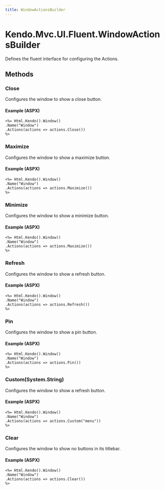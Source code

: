 ```yaml
---
title: WindowActionsBuilder
---
```


# Kendo.Mvc.UI.Fluent.WindowActionsBuilder
Defines the fluent interface for configuring the Actions.




## Methods


### Close
Configures the window to show a close button.




#### Example (ASPX)
    <%= Html.Kendo().Window()
    .Name("Window")
    .Actions(actions => actions.Close())
    %>


### Maximize
Configures the window to show a maximize button.




#### Example (ASPX)
    <%= Html.Kendo().Window()
    .Name("Window")
    .Actions(actions => actions.Maximize())
    %>


### Minimize
Configures the window to show a minimize button.




#### Example (ASPX)
    <%= Html.Kendo().Window()
    .Name("Window")
    .Actions(actions => actions.Maximize())
    %>


### Refresh
Configures the window to show a refresh button.




#### Example (ASPX)
    <%= Html.Kendo().Window()
    .Name("Window")
    .Actions(actions => actions.Refresh())
    %>


### Pin
Configures the window to show a pin button.




#### Example (ASPX)
    <%= Html.Kendo().Window()
    .Name("Window")
    .Actions(actions => actions.Pin())
    %>


### Custom(System.String)
Configures the window to show a refresh button.




#### Example (ASPX)
    <%= Html.Kendo().Window()
    .Name("Window")
    .Actions(actions => actions.Custom("menu"))
    %>


### Clear
Configures the window to show no buttons in its titlebar.




#### Example (ASPX)
    <%= Html.Kendo().Window()
    .Name("Window")
    .Actions(actions => actions.Clear())
    %>



